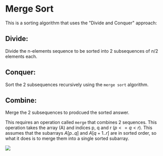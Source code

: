 # Merge Sort

This is a sorting algorithm that uses the "Divide and Conquer" approach:

## Divide:
Divide the n-elements sequence to be sorted into 2 subsequences of $n/2$ elements each.

## Conquer:
Sort the 2 subsequences recursively using the `merge sort` algorithm.

## Combine:
Merge the 2 subsequences to prodcued the sorted answer.


This requires an operation called `merge` that combines 2 sequences. This operation takes the array (A) and indices p, q and r $(p <= q < r)$. This assumes that the subarrays $A[p..q]$ and $A[q+1..r]$ are in sorted order, so what it does is to merge them into a single sorted subarray.


![](https://www.101computing.net/wp/wp-content/uploads/Merge-Sort-Algorithm.png)
